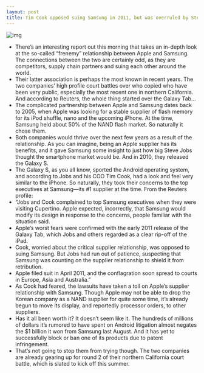 ```yaml
---
layout: post
title: Tim Cook opposed suing Samsung in 2011, but was overruled by Steve Jobs
---
```

![img](http://media.idownloadblog.com/wp-content/uploads/2012/07/Tim_Cook_and_Choi_Gee_Sung-e1342692919632.png)
* There’s an interesting report out this morning that takes an in-depth look at the so-called “frenemy” relationship between Apple and Samsung. The connections between the two are certainly odd, as they are competitors, supply chain partners and suing each other around the world.
* Their latter association is perhaps the most known in recent years. The two companies’ high profile court battles over who copied who have been very public, especially the most recent one in northern California. And according to Reuters, the whole thing started over the Galaxy Tab…
* The complicated partnership between Apple and Samsung dates back to 2005, when Apple was looking for a stable supplier of flash memory for its iPod shuffle, nano and the upcoming iPhone. At the time, Samsung held about 50% of the NAND flash market. So naturally it chose them.
* Both companies would thrive over the next few years as a result of the relationship. As you can imagine, being an Apple supplier has its benefits, and it gave Samsung some insight to just how big Steve Jobs thought the smartphone market would be. And in 2010, they released the Galaxy S.
* The Galaxy S, as you all know, sported the Android operating system, and according to Jobs and his COO Tim Cook, had a look and feel very similar to the iPhone. So naturally, they took their concerns to the top executives at Samsung—its #1 supplier at the time. From the Reuters profile:
* “Jobs and Cook complained to top Samsung executives when they were visiting Cupertino. Apple expected, incorrectly, that Samsung would modify its design in response to the concerns, people familiar with the situation said.
* Apple’s worst fears were confirmed with the early 2011 release of the Galaxy Tab, which Jobs and others regarded as a clear rip-off of the iPad.
* Cook, worried about the critical supplier relationship, was opposed to suing Samsung. But Jobs had run out of patience, suspecting that Samsung was counting on the supplier relationship to shield it from retribution.
* Apple filed suit in April 2011, and the conflagration soon spread to courts in Europe, Asia and Australia.”
* As Cook had feared, the lawsuits have taken a toll on Apple’s supplier relationship with Samsung. Though Apple may not be able to drop the Korean company as a NAND supplier for quite some time, it’s already begun to move its display, and reportedly processor orders, to other suppliers.
* Has it all been worth it? It doesn’t seem like it. The hundreds of millions of dollars it’s rumored to have spent on Android litigation almost negates the $1 billion it won from Samsung last August. And it has yet to successfully block or ban one of its products due to patent infringement.
* That’s not going to stop them from trying though. The two companies are already gearing up for round 2 of their northern California court battle, which is slated to kick off this summer.

